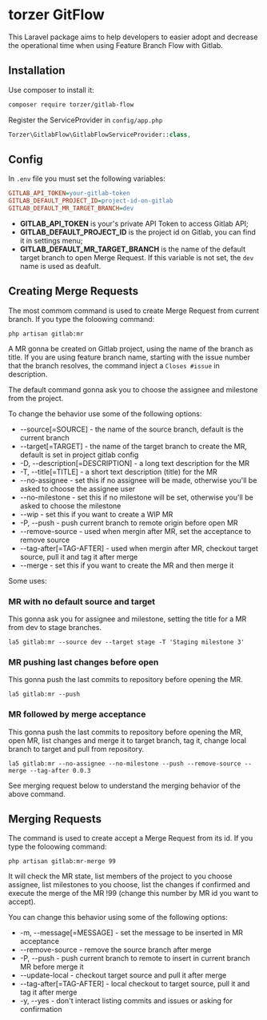 # torzer GitFlow

This Laravel package aims to help developers to easier adopt and decrease the operational time when
using Feature Branch Flow with Gitlab.

## Installation

Use composer to install it:

```bash
composer require torzer/gitlab-flow
```

Register the ServiceProvider in `config/app.php`

```php
Torzer\GitlabFlow\GitlabFlowServiceProvider::class,
```

## Config

In `.env` file you must set the following variables:

```ini
GITLAB_API_TOKEN=your-gitlab-token
GITLAB_DEFAULT_PROJECT_ID=project-id-on-gitlab
GITLAB_DEFAULT_MR_TARGET_BRANCH=dev
```

* **GITLAB_API_TOKEN** is your's private API Token to access Gitlab API;
* **GITLAB_DEFAULT_PROJECT_ID** is the project id on Gitlab, you can find it in settings menu;
* **GITLAB_DEFAULT_MR_TARGET_BRANCH** is the name of the default target branch to open Merge Request.
If this variable is not set, the `dev` name is used as deafult.

## Creating Merge Requests

The most commom command is used to create Merge Request from current branch.
If you type the foloowing command:

```
php artisan gitlab:mr
```

A MR gonna be created on Gitlab project, using the name of the branch as title.
If you are using feature branch name, starting with the issue number that the branch resolves,
the command inject a `Closes #issue` in description.

The default command gonna ask you to choose the assignee and milestone from the project.

To change the behavior use some of the following options:

* --source[=SOURCE] - the name of the source branch, default is the current branch
* --target[=TARGET] - the name of the target branch to create the MR, default is set in project gitlab config
* -D, --description[=DESCRIPTION] - a long text description for the MR
* -T, --title[=TITLE] - a short text description (title) for the MR
* --no-assignee - set this if no assignee will be made, otherwise you'll be asked to choose the assignee user
* --no-milestone - set this if no milestone will be set, otherwise you'll be asked to choose the milestone
* --wip - set this if you want to create a WIP MR
* -P, --push - push current branch to remote origin before open MR
* --remove-source - used when mergin after MR, set the acceptance to remove source
* --tag-after[=TAG-AFTER] - used when mergin after MR, checkout target source, pull it and tag it after merge
* --merge - set this if you want to create the MR and then merge it

Some uses:

### MR with no default source and target

This gonna ask you for assignee and milestone, setting the title for a MR from dev to stage branches.

```
la5 gitlab:mr --source dev --target stage -T 'Staging milestone 3'
```

### MR pushing last changes before open

This gonna push the last commits to repository before opening the MR.

```
la5 gitlab:mr --push
```

### MR followed by merge acceptance

This gonna push the last commits to repository before opening the MR, open MR,
list changes and merge it to target branch, tag it, change local branch to target and pull
from repository.

```
la5 gitlab:mr --no-assignee --no-milestone --push --remove-source --merge --tag-after 0.0.3
```

See merging request below to understand the merging behavior of the above command.

## Merging Requests

The command is used to create accept a Merge Request from its id.
If you type the foloowing command:

```
php artisan gitlab:mr-merge 99
```

It will check the MR state, list members of the project to you choose assignee,
list milestones to you choose, list the changes if confirmed and execute the merge
of the MR !99 (change this number by MR id you want to accept).

You can change this behavior using some of the following options:

* -m, --message[=MESSAGE] - set the message to be inserted in MR acceptance
* --remove-source - remove the source branch after merge
* -P, --push - push current branch to remote to insert in current branch MR before merge it
* --update-local - checkout target source and pull it after merge
* --tag-after[=TAG-AFTER] - local checkout to target source, pull it and tag it after merge
* -y, --yes - don't interact listing commits and issues or asking for confirmation
